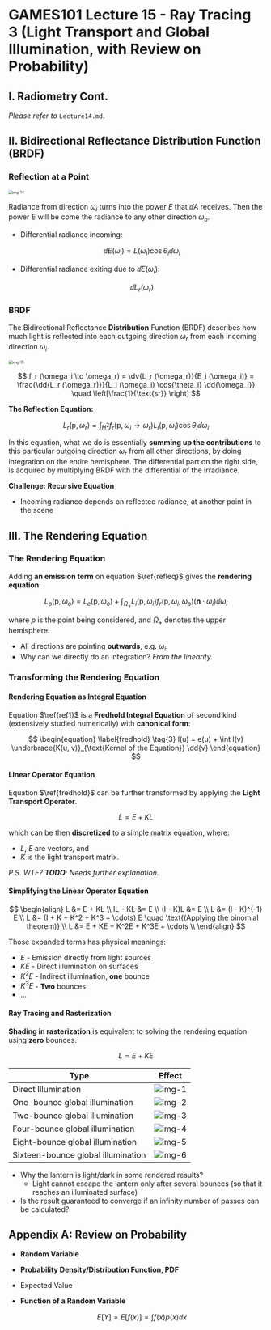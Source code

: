 # GAMES101 Lecture 15 - Ray Tracing 3 (Light Transport and Global Illumination, with Review on Probability)

## I. Radiometry Cont.

*Please refer to* `Lecture14.md`.



## II. Bidirectional Reflectance Distribution Function (BRDF)

### Reflection at a Point

<img src="images/Lecture14-img-14.png" alt="img-14" style="zoom:50%;" />

Radiance from direction $\omega_i$ turns into the power $E$ that $\dd{A}$ receives. Then the power $E$ will be come the radiance to any other direction $\omega_{o}$.

- Differential radiance incoming:
  
  $$
  \dd{E(\omega_i)} = L(\omega_i) \cos{\theta_i} \dd{\omega_i}
  $$

- Differential radiance exiting due to $\dd{E(\omega_i)}$:
  
  $$
  \dd{L_r (\omega_r)}
  $$

### BRDF

The Bidirectional Reflectance **Distribution** Function (BRDF) describes how much light is reflected into each outgoing direction $\omega_r$ from each incoming direction $\omega_i$.

<img src="images/Lecture14-img-15.png" alt="img-15" style="zoom: 50%;" />

$$
f_r (\omega_i \to \omega_r) = \dv{L_r (\omega_r)}{E_i (\omega_i)}
= \frac{\dd{L_r (\omega_r)}}{L_i (\omega_i) \cos{\theta_i} \dd{\omega_i}}
\quad
\left[\frac{1}{\text{sr}} \right]
$$



**The Reflection Equation:**

$$
\begin{equation} \label{refleq} \tag{1}
L_r (\text{p}, \omega_r) 
= \int_{H^2} f_r(\text{p}, \omega_i \to \omega_r) L_i (\text{p}, \omega_i) \cos{\theta_i} \dd{\omega_i}
\end{equation}
$$

In this equation, what we do is essentially **summing up the contributions** to this particular outgoing direction $\omega_r$ from all other directions, by doing integration on the entire hemisphere. The differential part on the right side, is acquired by multiplying BRDF with the differential of the irradiance.



**Challenge: Recursive Equation**

- Incoming radiance depends on reflected radiance, at another point in the scene



## III. The Rendering Equation

### The Rendering Equation

Adding **an emission term** on equation $\ref{refleq}$ gives the **rendering equation**:

$$
\begin{equation} \label{rendeq} \tag{2}
L_o (\text{p}, \omega_o) = 
L_e (\text{p}, \omega_o) + 
\int_{\Omega_{+}} L_i (\text{p}, \omega_i) f_r(\text{p}, \omega_i, \omega_o)
(\textbf{n} \cdot \omega_i) \dd{\omega_i}
\end{equation}
$$

where $p$ is the point being considered, and $\Omega_{+}$ denotes the upper hemisphere.

- All directions are pointing **outwards**, e.g. $\omega_i$.
- Why can we directly do an integration? *From the linearity.*



### Transforming the Rendering Equation

#### Rendering Equation as Integral Equation

Equation $\ref{ref1}$ is a **Fredhold Integral Equation** of second kind (extensively studied numerically) with **canonical form**:

$$
\begin{equation} \label{fredhold} \tag{3}
l(u) = e(u) + \int l(v) \underbrace{K(u, v)}_{\text{Kernel of the Equation}} \dd{v}
\end{equation}
$$

#### Linear Operator Equation

Equation $\ref{fredhold}$ can be further transformed by applying the **Light Transport Operator**.

$$
L = E + KL
$$

which can be then **discretized** to a simple matrix equation, where:

- $L$, $E$ are vectors, and 
- $K$ is the light transport matrix.

*P.S. WTF? **TODO**: Needs further explanation.*



#### Simplifying the Linear Operator Equation

$$
\begin{align}
L &= E + KL \\
IL - KL &= E \\
(I - K)L &= E \\
L &= (I - K)^{-1} E \\
L &= (I + K + K^2 + K^3 + \cdots) E \quad \text{(Applying the binomial theorem)} \\
L &= E + KE + K^2E + K^3E + \cdots \\
\end{align}
$$

Those expanded terms has physical meanings:

- $E$ - Emission directly from light sources
- $KE$ - Direct illumination on surfaces
- $K^2E$ - Indirect illumination, **one** bounce
- $K^3E$ - **Two** bounces
- ...



#### Ray Tracing and Rasterization

**Shading in rasterization** is equivalent to solving the rendering equation using **zero** bounces.

$$
L = E + KE
$$

| Type                               | Effect                               |
| ---------------------------------- | ------------------------------------ |
| Direct Illumination                | ![img-1](images/Lecture15-img-1.png) |
| One-bounce global illumination     | ![img-2](images/Lecture15-img-2.png) |
| Two-bounce global illumination     | ![img-3](images/Lecture15-img-3.png) |
| Four-bounce global illumination    | ![img-4](images/Lecture15-img-4.png) |
| Eight-bounce global illumination   | ![img-5](images/Lecture15-img-5.png) |
| Sixteen-bounce global illumination | ![img-6](images/Lecture15-img-6.png) |

- Why the lantern is light/dark in some rendered results?
  - Light cannot escape the lantern only after several bounces (so that it reaches an illuminated surface)
- Is the result guaranteed to converge if an infinity number of passes can be calculated?



## Appendix A: Review on Probability

- **Random Variable**

- **Probability Density/Distribution Function, PDF**

- Expected Value

- **Function of a Random Variable**
  
  $$
  E[Y] = 
  E[f(x)] = 
  \int f(x)p(x) \dd{x}
  $$
  

